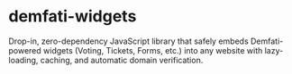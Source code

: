 # demfati-widgets
Drop-in, zero-dependency JavaScript library that safely embeds Demfati-powered widgets (Voting, Tickets, Forms, etc.) into any website with lazy-loading, caching, and automatic domain verification.
